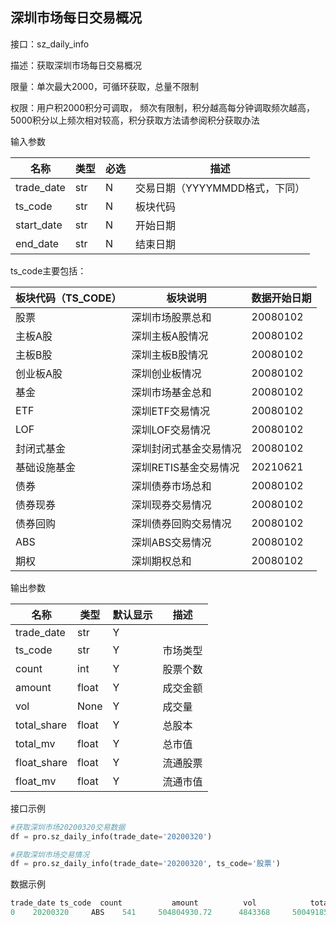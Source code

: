 ## 深圳市场每日交易概况

接口：sz_daily_info

描述：获取深圳市场每日交易概况

限量：单次最大2000，可循环获取，总量不限制

权限：用户积2000积分可调取， 频次有限制，积分越高每分钟调取频次越高，5000积分以上频次相对较高，积分获取方法请参阅积分获取办法 

输入参数

| 名称 | 类型 | 必选 | 描述 |
| --- | --- | --- | --- |
| trade_date | str | N | 交易日期（YYYYMMDD格式，下同） |
| ts_code | str | N | 板块代码 |
| start_date | str | N | 开始日期 |
| end_date | str | N | 结束日期 |

ts_code主要包括：

| 板块代码（TS_CODE） | 板块说明 | 数据开始日期 |
| --- | --- | --- |
| 股票 | 深圳市场股票总和 | 20080102 |
| 主板A股 | 深圳主板A股情况 | 20080102 |
| 主板B股 | 深圳主板B股情况 | 20080102 |
| 创业板A股 | 深圳创业板情况 | 20080102 |
| 基金 | 深圳市场基金总和 | 20080102 |
| ETF | 深圳ETF交易情况 | 20080102 |
| LOF | 深圳LOF交易情况 | 20080102 |
| 封闭式基金 | 深圳封闭式基金交易情况 | 20080102 |
| 基础设施基金 | 深圳RETIS基金交易情况 | 20210621 |
| 债券 | 深圳债券市场总和 | 20080102 |
| 债券现券 | 深圳现券交易情况 | 20080102 |
| 债券回购 | 深圳债券回购交易情况 | 20080102 |
| ABS | 深圳ABS交易情况 | 20080102 |
| 期权 | 深圳期权总和 | 20080102 |

输出参数

| 名称 | 类型 | 默认显示 | 描述 |
| --- | --- | --- | --- |
| trade_date | str | Y |  |
| ts_code | str | Y | 市场类型 |
| count | int | Y | 股票个数 |
| amount | float | Y | 成交金额 |
| vol | None | Y | 成交量 |
| total_share | float | Y | 总股本 |
| total_mv | float | Y | 总市值 |
| float_share | float | Y | 流通股票 |
| float_mv | float | Y | 流通市值 |

接口示例

```python
#获取深圳市场20200320交易数据
df = pro.sz_daily_info(trade_date='20200320')

#获取深圳市场交易情况
df = pro.sz_daily_info(trade_date='20200320', ts_code='股票')
```

数据示例

```python
trade_date ts_code  count           amount          vol            total_share           total_mv                       float_share           float_mv
0    20200320     ABS    541     504804930.72      4843368     5004918501.00    472061975980.53     5004918501.00    472061975980.53
```